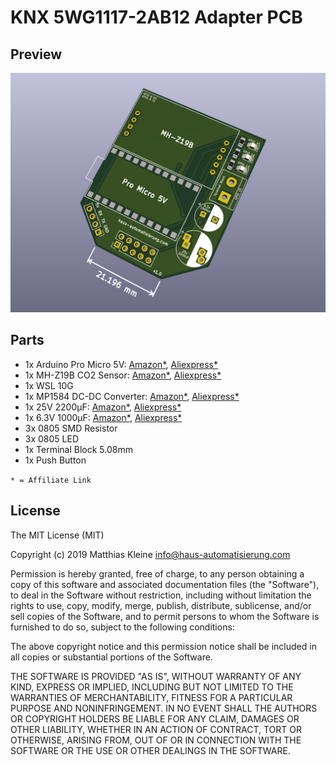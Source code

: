 # KNX 5WG1117-2AB12 Adapter PCB

## Preview

![PCB Preview](https://raw.githubusercontent.com/klein0r/pcb-knx-busankoppler/co2/preview.png)

## Parts

- 1x Arduino Pro Micro 5V: [Amazon*](https://haus-auto.com/p/amz/ArduinoProMicro5), [Aliexpress*](https://haus-auto.com/p/ali/ArduinoProMicro5)
- 1x MH-Z19B CO2 Sensor: [Amazon*](https://haus-auto.com/p/amz/MHZ19), [Aliexpress*](https://haus-auto.com/p/ali/MHZ19)
- 1x WSL 10G
- 1x MP1584 DC-DC Converter: [Amazon*](https://haus-auto.com/p/amz/MP1584), [Aliexpress*](https://haus-auto.com/p/ali/MP1584)
- 1x 25V 2200µF: [Amazon*](https://haus-auto.com/p/amz/CAP220025V), [Aliexpress*](https://haus-auto.com/p/ali/CAP220025V)
- 1x 6.3V 1000µF: [Amazon*](https://haus-auto.com/p/amz/CAP100063V), [Aliexpress*](https://haus-auto.com/p/ali/CAP100063V)
- 3x 0805 SMD Resistor
- 3x 0805 LED
- 1x Terminal Block 5.08mm
- 1x Push Button

```* = Affiliate Link```

## License

The MIT License (MIT)

Copyright (c) 2019 Matthias Kleine <info@haus-automatisierung.com>

Permission is hereby granted, free of charge, to any person obtaining a copy
of this software and associated documentation files (the "Software"), to deal
in the Software without restriction, including without limitation the rights
to use, copy, modify, merge, publish, distribute, sublicense, and/or sell
copies of the Software, and to permit persons to whom the Software is
furnished to do so, subject to the following conditions:

The above copyright notice and this permission notice shall be included in
all copies or substantial portions of the Software.

THE SOFTWARE IS PROVIDED "AS IS", WITHOUT WARRANTY OF ANY KIND, EXPRESS OR
IMPLIED, INCLUDING BUT NOT LIMITED TO THE WARRANTIES OF MERCHANTABILITY,
FITNESS FOR A PARTICULAR PURPOSE AND NONINFRINGEMENT. IN NO EVENT SHALL THE
AUTHORS OR COPYRIGHT HOLDERS BE LIABLE FOR ANY CLAIM, DAMAGES OR OTHER
LIABILITY, WHETHER IN AN ACTION OF CONTRACT, TORT OR OTHERWISE, ARISING FROM,
OUT OF OR IN CONNECTION WITH THE SOFTWARE OR THE USE OR OTHER DEALINGS IN
THE SOFTWARE.
